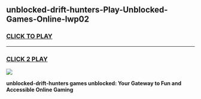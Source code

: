 
## unblocked-drift-hunters-Play-Unblocked-Games-Online-lwp02
<h3>
<a href="https://premium76.site?title=unblocked-drift-hunters&ref=25A">CLICK TO PLAY</a></h3>
<hr>

<h3>
<a href="https://premium76.site?title=unblocked-drift-hunters&ref=25A">CLICK 2 PLAY</a>
  
</h3>

<a href="https://premium76.site?title=unblocked-drift-hunters&ref=25A"><img src="https://clearcache.store/games.png"></a>


**unblocked-drift-hunters games unblocked: Your Gateway to Fun and Accessible Online Gaming**
